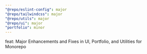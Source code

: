 ```yaml
---
"@repo/eslint-config": major
"@repo/tailwindcss": major
"@repo/utils": major
"@repo/ui": major
"portfolio": minor
---
```


feat: Major Enhancements and Fixes in UI, Portfolio, and Utilities for Monorepo
